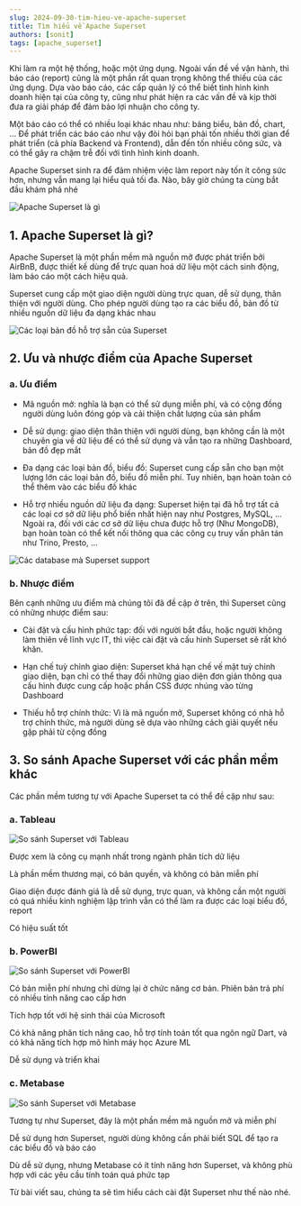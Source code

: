 ```yaml
---
slug: 2024-09-30-tim-hieu-ve-apache-superset
title: Tìm hiểu về Apache Superset
authors: [sonit]
tags: [apache_superset]
---
```


Khi làm ra một hệ thống, hoặc một ứng dụng. Ngoài vấn đề về vận hành, thì báo cáo (report) cũng là một phần rất quan trọng không thể thiếu của các ứng dụng. Dựa vào báo cáo, các cấp quản lý có thể biết tình hình kinh doanh hiện tại của công ty, cũng như phát hiện ra các vấn đề và kịp thời đưa ra giải pháp để đảm bảo lợi nhuận cho công ty.

<!-- truncate -->

Một báo cáo có thể có nhiều loại khác nhau như: bảng biểu, bản đồ, chart, ... Để phát triển các báo cáo như vậy đòi hỏi bạn phải tốn nhiều thời gian để phát triển (cả phía Backend và Frontend), dẫn đến tốn nhiều công sức, và có thể gây ra chậm trễ đối với tình hình kinh doanh.

Apache Superset sinh ra để đảm nhiệm việc làm report này tốn ít công sức hơn, nhưng vẫn mang lại hiểu quả tối đa. Nào, bây giờ chúng ta cùng bắt đầu khám phá nhé 

![Apache Superset là gì](./img/apache-superset-la-gi.png)

## 1. Apache Superset là gì?

Apache Superset là một phần mềm mã nguồn mỡ được phát triển bởi AirBnB, được thiết kế dùng để trực quan hoá dữ liệu một cách sinh động, làm báo cáo một cách hiệu quả.

Superset cung cấp một giao diện người dùng trực quan, dễ sử dụng, thân thiện với người dùng. Cho phép người dùng tạo ra các biểu đồ, bản đồ từ nhiều nguồn dữ liệu đa dạng khác nhau

![Các loại bản đồ hỗ trợ sẵn của Superset](./img/gallery.jpg)

## 2. Ưu và nhược điểm của Apache Superset

### a. Ưu điểm

* Mã nguồn mở: nghĩa là bạn có thể sử dụng miễn phí, và có cộng đồng người dùng luôn đóng góp và cải thiện chất lượng của sản phẩm

* Dễ sử dụng: giao diện thân thiện với người dùng, bạn không cần là một chuyên gia về dữ liệu để có thể sử dụng và vẫn tạo ra những Dashboard, bản đồ đẹp mắt

* Đa dạng các loại bản đồ, biểu đồ: Superset cung cấp sẵn cho bạn một lượng lớn các loại bản đồ, biểu đồ miễn phí. Tuy nhiên, bạn hoàn toàn có thể thêm vào các biểu đồ khác

* Hỗ trợ nhiều nguồn dữ liệu đa dạng: Superset hiện tại đã hỗ trợ tất cả các loại cơ sở dữ liệu phổ biến nhất hiện nay như Postgres, MySQL, ... Ngoài ra, đối với các cơ sở dữ liệu chưa được hỗ trợ (Như MongoDB), bạn hoàn toàn có thể kết nối thông qua các công cụ truy vấn phân tán như Trino, Presto, ...

![Các database mà Superset support](./img/db-support.png)
### b. Nhược điểm

Bên cạnh những ưu điểm mà chúng tôi đã đề cập ở trên, thì Superset cũng có những nhược điểm sau:

* Cài đặt và cấu hình phức tạp: đối với người bắt đầu, hoặc người không làm thiên về lĩnh vực IT, thì việc cài đặt và cấu hình Superset sẽ rất khó khăn. 

* Hạn chế tuỳ chỉnh giao diện: Superset khá hạn chế vế mặt tuỳ chỉnh giao diện, bạn chỉ có thể thay đổi những giao diện đơn giản thông qua cấu hình được cung cấp hoặc phần CSS được nhúng vào từng Dashboard

* Thiếu hỗ trợ chính thức: Vì là mã nguồn mở, Superset không có nhà hỗ trợ chính thức, mà người dùng sẽ dựa vào những cách giải quyết nếu gặp phải từ cộng đồng

## 3. So sánh Apache Superset với các phần mềm khác

Các phần mềm tương tự với Apache Superset ta có thể đề cập như sau:

### a. Tableau

![So sánh Superset với Tableau](./img/tableau.png)

Được xem là công cụ mạnh nhất trong ngành phân tích dữ liệu

Là phần mềm thương mại, có bản quyền, và không có bản miễn phí

Giao diện được đánh giá là dễ sử dụng, trực quan, và không cần một người có quá nhiều kinh nghiệm lập trình vẫn có thể làm ra được các loại biểu đồ, report

Có hiệu suất tốt

### b. PowerBI

![So sánh Superset với PowerBI](./img/powerbi.png)

Có bản miễn phí nhưng chỉ dừng lại ở chức năng cơ bản. Phiên bản trả phí có nhiều tính năng cao cấp hơn

Tích hợp tốt với hệ sinh thái của Microsoft

Có khả năng phân tích nâng cao, hỗ trợ tính toán tốt qua ngôn ngữ Dart, và có khả năng tích hợp mô hình máy học Azure ML

Dễ sử dụng và triển khai

### c. Metabase

![So sánh Superset với Metabase](./img/metabase.png)

Tương tự như Superset, đây là một phần mềm mã nguồn mở và miễn phí

Dễ sử dụng hơn Superset, người dùng không cần phải biết SQL để tạo ra các biểu đồ và báo cáo

Dù dễ sử dụng, nhưng Metabase có ít tính năng hơn Superset, và không phù hợp với các yêu cầu tính toán quá phức tạp

Từ bài viết sau, chúng ta sẽ tìm hiểu cách cài đặt Superset như thế nào nhé.